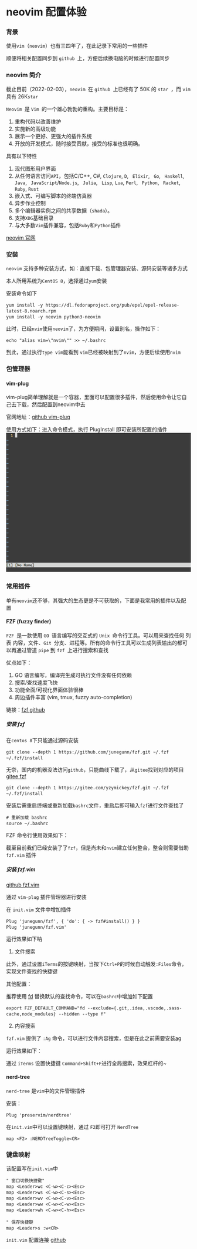# neovim 配置体验

### 背景

使用`vim`（`neovim`）也有三四年了，在此记录下常用的一些插件

顺便将相关配置同步到 `github `上，方便后续换电脑的时候进行配置同步

### neovim 简介

截止目前（2022-02-03），`neovim `在 `github `上已经有了 50K 的 `star `，而 `vim `具有 26K`star` 

<ImgView title="neovim" url="https://z.wiki/images/20220203/933d2b5126eb4e888ffbd54a4b937797.png" />

<ImgView title="neovim" url="https://z.wiki/images/20220203/6c435b23da3747e19681934ebdbe562e.png" />

`Neovim `是 `Vim `的一个雄心勃勃的重构。主要目标是：

1. 重构代码以改善维护
2. 实施新的高级功能
3. 展示一个更好、更强大的插件系统
4. 开放的开发模式，随时接受贡献，接受的标准也很明确。

具有以下特性

1. 现代图形用户界面
2. 从任何语言访问`API`，包括C/C++, C#, `Clojure`, `D`, ` Elixir`, ` Go`, ` Haskell`, ` Java`, ` JavaScript`/`Node.js`, ` Julia`, ` Lisp`, `Lua`, `Perl`, ` Python`, ` Racket`, ` Ruby`, `Rust` 
3. 嵌入式、可编写脚本的终端仿真器
4. 异步作业控制
5. 多个编辑器实例之间的共享数据（`shada`）。
6. 支持`XDG`基础目录
7. 与大多数`Vim`插件兼容，包括`Ruby`和`Python`插件

[neovim 官网](https://neovim.io/)

### 安装


`neovim` 支持多种安装方式，如：直接下载、包管理器安装、源码安装等诸多方式

本人所用系统为`CentOS 8`，选择通过`yum`安装

安装命令如下

```shell
yum install -y https://dl.fedoraproject.org/pub/epel/epel-release-latest-8.noarch.rpm
yum install -y neovim python3-neovim
```

<ImgView title="neovim" url="https://z.wiki/images/20220203/50a8b21c9aed4349af93e5a52a8cb6b2.gif" />

<ImgView title="neovim" url="https://4.z.wiki/images/20220203/f8c164e653644520a180a475421236d4.gif" />


此时，已经`nvim`使用`neovim`了，为方便期间，设置别名，操作如下：

```shell
echo "alias vim=\"nvim\"" >> ~/.bashrc
```

到此，通过执行`type vim`能看到 `vim`已经被映射到了`nvim`，方便后续使用`nvim`

### 包管理器

#### vim-plug

vim-plug简单理解就是一个容器，里面可以配置很多插件，然后使用命令让它自己去下载，然后配置到neovim中去

官网地址：[github vim-plug](https://github.com/junegunn/vim-plug)

使用方式如下：进入命令模式，执行 PlugInstall 即可安装所配置的插件
![](https://raw.githubusercontent.com/junegunn/i/master/vim-plug/installer.gif)

### 常用插件

单有`neovim`还不够，其强大的生态更是不可获取的，下面是我常用的插件以及配置

#### FZF (fuzzy finder)

`FZF `是一款使用 `GO `语言编写的交互式的 `Unix `命令行工具。可以用来查找任何 列表 内容，文件、`Git `分支、进程等。所有的命令行工具可以生成列表输出的都可以再通过管道 `pipe` 到 `fzf `上进行搜索和查找

优点如下：
1. GO 语言编写，编译完生成可执行文件没有任何依赖
2. 搜索/查找速度飞快
3. 功能全面/可视化界面体验很棒
4. 周边插件丰富 (vim, tmux, fuzzy auto-completion)

链接：[fzf github](https://github.com/junegunn/fzf)

##### 安装 fzf

在`centos 8`下只能通过源码安装

```shell
git clone --depth 1 https://github.com/junegunn/fzf.git ~/.fzf
~/.fzf/install
```

无奈，国内的机器没法访问`github`，只能曲线下载了，从`gitee`找到对应的项目 [gitee fzf](https://gitee.com/yzymickey/fzf?_from=gitee_search)

<ImgView title="neovim" url="https://z.wiki/images/20220203/ac739d17ec2f4797ac5badbcbae8251b.png" />

<ImgView title="neovim" url="https://z.wiki/images/20220203/892222cc5823444ebf5f0409ccb3a174.png" />



```shell
git clone --depth 1 https://gitee.com/yzymickey/fzf.git ~/.fzf
~/.fzf/install
```


安装后需重启终端或重新加载`bashrc`文件，重启后即可输入`fzf`进行文件查找了


```shell
# 重新加载 bashrc
source ~/.bashrc
```

FZF 命令行使用效果如下：

<ImgView title="neovim" url="https://z.wiki/images/20220203/a6a3e01357eb4752aa76d1c5f7265cf0.gif" />

截至目前我们已经安装了了`fzf`，但是尚未和`nvim`建立任何整合，整合则需要借助 `fzf.vim` 插件


##### 安装 fzf.vim

[github fzf.vim](https://github.com/junegunn/fzf.vim)

通过 `vim-plug` 插件管理器进行安装

在 `init.vim` 文件中增加插件

```shell
Plug 'junegunn/fzf', { 'do': { -> fzf#install() } }
Plug 'junegunn/fzf.vim'
```

运行效果如下呐

1. 文件搜索

<ImgView title="neovim 文件搜索" url="https://4.z.wiki/images/20220203/b25e996392df47369cc92dbbab85fc7f.gif" />

此外，通过设置`iTerms`的按键映射，当按下`Ctrl+P`的时候自动触发`:Files`命令，实现文件查找的快捷键

其他配置：

推荐使用 [fd](https://github.com/sharkdp/fd) 替换默认的查找命令，可以在`bashrc`中增加如下配置
```shell
export FZF_DEFAULT_COMMAND="fd --exclude={.git,.idea,.vscode,.sass-cache,node_modules} --hidden --type f"
```


2. 内容搜索

`fzf.vim` 提供了 `:Ag` 命令，可以进行文件内容搜索，但是在此之前需要安装[ag](https://github.com/ggreer/the_silver_searcher)

运行效果如下：

<ImgView title="neovim 文件内容搜索" url="https://z.wiki/images/20220203/fbc3b5b87e5b467392d4942ccc48c154.gif" />


通过 `iTerms` 设置快捷键 `Command+Shift+F`进行全局搜索，效果杠杆的~


#### nerd-tree

`nerd-tree` 是`vim`中的文件管理插件

<ImgView title="neovim nerd-tree" url="https://z.wiki/images/20220203/76de3d0cf73649a496d708f801353b6c.png" />

安装：
```shell
Plug 'preservim/nerdtree'
```

在`init.vim`中可以设置键映射，通过 `F2`即可打开 `NerdTree`

```shell
map <F2> :NERDTreeToggle<CR>
```


### 键盘映射

该配置写在`init.vim`中

```shell
" 窗口切换快捷键"
map <Leader>wc <C-w><C-c><Esc>
map <Leader>ws <C-w><C-s><Esc>
map <Leader>wv <C-w><C-v><Esc>
map <Leader>ww <C-w><C-w><Esc>
map <Leader>wh <C-w><C-h><Esc>

" 保存快捷键
map <Leader>s :w<CR>

```


`init.vim` 配置连接 [github](https://github.com/yihuaxiang/neovim-config/blob/main/neovim_init.vim)

